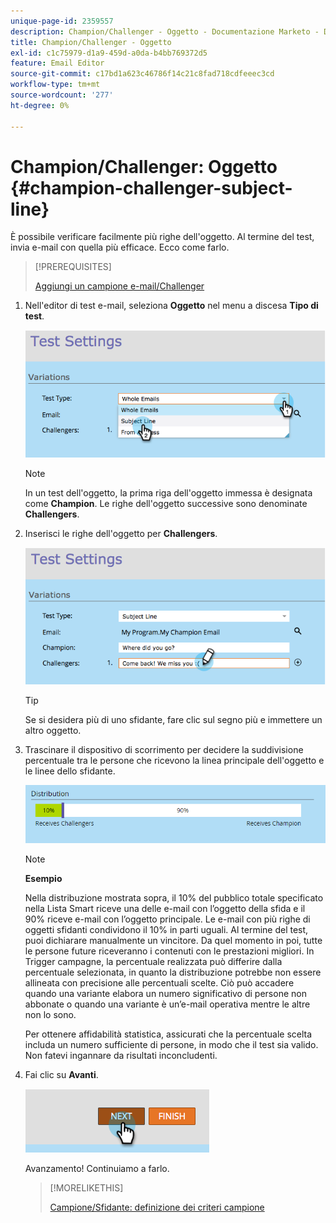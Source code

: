 ```yaml
---
unique-page-id: 2359557
description: Champion/Challenger - Oggetto - Documentazione Marketo - Documentazione del prodotto
title: Champion/Challenger - Oggetto
exl-id: c1c75979-d1a9-459d-a0da-b4bb769372d5
feature: Email Editor
source-git-commit: c17bd1a623c46786f14c21c8fad718cdfeeec3cd
workflow-type: tm+mt
source-wordcount: '277'
ht-degree: 0%

---
```


# Champion/Challenger: Oggetto {#champion-challenger-subject-line}

È possibile verificare facilmente più righe dell&#39;oggetto. Al termine del test, invia e-mail con quella più efficace. Ecco come farlo.

>[!PREREQUISITES]
>
>[Aggiungi un campione e-mail/Challenger](/help/marketo/product-docs/email-marketing/general/functions-in-the-editor/email-tests-champion-challenger/add-an-email-champion-challenger.md)

1. Nell&#39;editor di test e-mail, seleziona **Oggetto** nel menu a discesa **Tipo di test**.

   ![](assets/image2014-9-15-12-3a37-3a50.png)

   >[!NOTE]
   >
   >In un test dell&#39;oggetto, la prima riga dell&#39;oggetto immessa è designata come **Champion**. Le righe dell&#39;oggetto successive sono denominate **Challengers**.

1. Inserisci le righe dell&#39;oggetto per **Challengers**.

   ![](assets/image2014-9-15-12-3a38-3a4.png)

   >[!TIP]
   >
   >Se si desidera più di uno sfidante, fare clic sul segno più e immettere un altro oggetto.

1. Trascinare il dispositivo di scorrimento per decidere la suddivisione percentuale tra le persone che ricevono la linea principale dell&#39;oggetto e le linee dello sfidante.

   ![](assets/image2015-8-7-15-3a19-3a50.png)

   >[!NOTE]
   >
   >**Esempio**
   >
   >Nella distribuzione mostrata sopra, il 10% del pubblico totale specificato nella Lista Smart riceve una delle e-mail con l’oggetto della sfida e il 90% riceve e-mail con l’oggetto principale. Le e-mail con più righe di oggetti sfidanti condividono il 10% in parti uguali. Al termine del test, puoi dichiarare manualmente un vincitore. Da quel momento in poi, tutte le persone future riceveranno i contenuti con le prestazioni migliori. In Trigger campagne, la percentuale realizzata può differire dalla percentuale selezionata, in quanto la distribuzione potrebbe non essere allineata con precisione alle percentuali scelte. Ciò può accadere quando una variante elabora un numero significativo di persone non abbonate o quando una variante è un’e-mail operativa mentre le altre non lo sono.

   Per ottenere affidabilità statistica, assicurati che la percentuale scelta includa un numero sufficiente di persone, in modo che il test sia valido. Non fatevi ingannare da risultati inconcludenti.

1. Fai clic su **Avanti**.

   ![](assets/image2014-9-15-12-3a40-3a42.png)

   Avanzamento! Continuiamo a farlo.

   >[!MORELIKETHIS]
   >
   >[Campione/Sfidante: definizione dei criteri campione](/help/marketo/product-docs/email-marketing/general/functions-in-the-editor/email-tests-champion-challenger/champion-challenger-define-champion-criteria.md)
